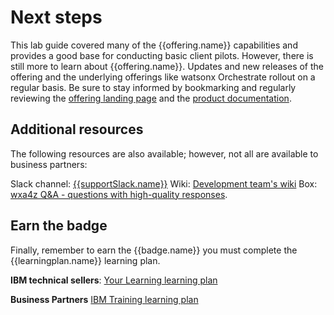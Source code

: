 # Next steps
This lab guide covered many of the {{offering.name}} capabilities and provides a good base for conducting basic client pilots. However, there is still more to learn about {{offering.name}}. Updates and new releases of the offering and the underlying offerings like watsonx Orchestrate rollout on a regular basis. Be sure to stay informed by bookmarking and regularly reviewing the <a href="https://www.ibm.com/products/watsonx-assistant-for-z?mhsrc=ibmsearch_a&mhq=Watsonx%20assistant%20for%20z" target="_blank">offering landing page</a> and the <a href="https://www.ibm.com/docs/en/watsonx/waz/2.x" target="_blank">product documentation</a>. 

## Additional resources
The following resources are also available; however, not all are available to business partners:

Slack channel: <a href="{{supportSlack.url}}" target="_blank">{{supportSlack.name}}</a>
Wiki: <a href="https://pages.github.ibm.com/wxa4z/wiki/" target="_blank">Development team's wiki</a>
Box: <a href="https://ibm.box.com/s/f19a7r8h1omgqgtff8jfj8d4szd2kg4b" target="_blank">wxa4z Q&A - questions with high-quality responses</a>.

## Earn the badge
Finally, remember to earn the {{badge.name}} you must complete the {{learningplan.name}} learning plan.

**IBM technical sellers**: <a href="{{learningplan.YLurl}}" target="_blank">Your Learning learning plan</a>

**Business Partners** <a href="{{learningplan.BPurl}}" target="_blank">IBM Training learning plan</a>